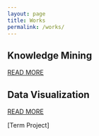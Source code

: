 ```yaml
---
layout: page
title: Works
permalink: /works/
---
```


## Knowledge Mining

[READ MORE](/km.md)

## Data Visualization

[READ MORE](/dv.md)

[Term Project]
